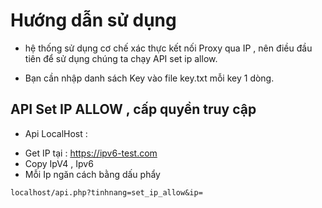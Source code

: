 # Hướng dẫn sử dụng
* hệ thống sử dụng cơ chế xác thực kết nối Proxy qua IP , nên điều đầu tiên để sử dụng chúng ta chạy API set ip allow.

* Bạn cần nhập danh sách Key vào file key.txt mỗi key 1 dòng.

## API Set IP ALLOW , cấp quyền truy cập
* Api LocalHost :
- Get IP tại : https://ipv6-test.com
- Copy IpV4 , Ipv6
- Mỗi Ip ngăn cách bằng dấu phẩy
```
localhost/api.php?tinhnang=set_ip_allow&ip=
```
